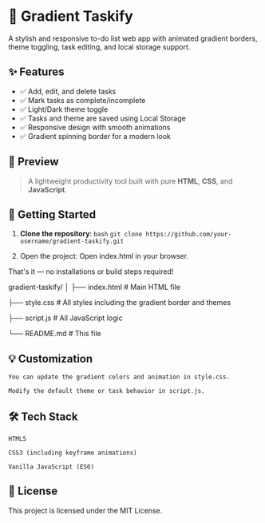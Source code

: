 # 🌈 Gradient Taskify

A stylish and responsive to-do list web app with animated gradient borders, theme toggling, task editing, and local storage support.


## ✨ Features

- ✅ Add, edit, and delete tasks
- ✅ Mark tasks as complete/incomplete
- ✅ Light/Dark theme toggle
- ✅ Tasks and theme are saved using Local Storage
- ✅ Responsive design with smooth animations
- ✅ Gradient spinning border for a modern look

## 📸 Preview

> A lightweight productivity tool built with pure **HTML**, **CSS**, and **JavaScript**.

## 🚀 Getting Started

1. **Clone the repository**:
   ```bash```
   ```git clone https://github.com/your-username/gradient-taskify.git```


2. Open the project:
    Open index.html in your browser.

That's it — no installations or build steps required!

gradient-taskify/
│
├── index.html         # Main HTML file

├── style.css          # All styles including the gradient border and themes

├── script.js          # All JavaScript logic

└── README.md          # This file

## 💡 Customization

    You can update the gradient colors and animation in style.css.

    Modify the default theme or task behavior in script.js.

## 🛠 Tech Stack

    HTML5

    CSS3 (including keyframe animations)

    Vanilla JavaScript (ES6)

## 📄 License

This project is licensed under the MIT License.